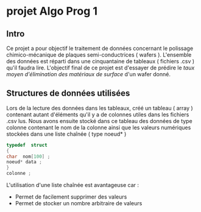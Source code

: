 # projet Algo Prog 1
## Intro
Ce projet a pour objectif le traitement de données concernant le polissage chimico-mécanique de plaques semi-conductrices ( wafers ).
L'ensemble des données est réparti dans une cinquantaine de tableaux ( fichiers .csv ) qu'il faudra lire.
L'objectif final de ce projet est d'essayer de prédire le *taux moyen d'élimination des matériaux de surface* d'un wafer donné.

## Structures de données utilisées
Lors de la lecture des données dans les tableaux, créé un tableau ( array ) contenant autant d'éléments qu'il y a de colonnes utiles dans les fichiers .csv lus.
Nous avons ensuite stocké dans ce tableau des données de type colonne contenant le nom de la colonne ainsi que les valeurs numériques stockées dans une liste chaînée ( type noeud* )
```c
typedef  struct
{
char  nom[100] ;
noeud* data ;
}
colonne ;
```
L'utilisation d'une liste chaînée est avantageuse car :
* Permet de facilement supprimer des valeurs
* Permet de stocker un nombre arbitraire de valeurs

##
